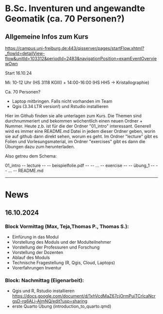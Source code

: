 # B.Sc. Inventuren und angewandte Geomatik (ca. 70 Personen?)
## Allgemeine Infos zum Kurs
https://campus.uni-freiburg.de:443/qisserver/pages/startFlow.xhtml?_flowId=detailView-flow&unitId=103312&periodId=2483&navigationPosition=examEventOverviewOwn

Start 16.10.24

Mi: 10-12 Uhr (HS 3118 KGIII) + 14:00-16:00 (HS HH5 → Kristallographie)

Ca. 70 Personen?

- Laptop mitbringen. Falls nicht vorhanden im Team
- Qgis (3.34 LTR version!) und Rstudio installieren

Hier im Github finden sie alle unterlagen zum Kurs. Die Themen sind durchnummeriert und bekommen wöchentlich einen neuen Ordner + Nummer.
Heute z.b. ist für die der Ordner "01_intro" interessant. Generell wird es immer eine README.md Datei in jedem dieser Ordner geben,
worin sie auf github dann direkt sehen, worum es geht. Im Ordner "lecture" gibt es Folien und Vorlesungsmaterial, im Ordner "exercises"
gibt es dann die Übungen dazu zum herunterladen.

Also getreu dem Schema:

01_intro
-- lecture
-- -- beispielfolie.pdf
-- -- ...
-- exercise
-- -- übung_1
-- -- ...
-- README.md

--------------------

# News
## 16.10.2024
### Block Vormittag (Max, Teja,Thomas P., Thomas S.):

- Einfürung in das Modul
- Vorstellung des Moduls und der Modulteilnehmer
- Vorstellung der Professuren und Forschung
- Vorstellung der Dozenten
- Ablauf des Moduls
- Technische Fragestellung (R, Qgis, Cloud, Laptops)
- Vorerfahrungen Inventur

### Block: Nachmittag (Eigenarbeit):

- Qgis und R, Rstudio installieren https://docs.google.com/document/d/1xhVcdMaZ67cjOrmPuiTCrIcaNcrgsD-rq6ALj-AlmNQ/edit?usp=sharing 
- erste Quarto Übung (introduction_to_quarto.qmd)
